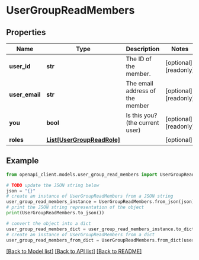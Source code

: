 # UserGroupReadMembers


## Properties

Name | Type | Description | Notes
------------ | ------------- | ------------- | -------------
**user_id** | **str** | The ID of the member. | [optional] [readonly] 
**user_email** | **str** | The email address of the member | [optional] [readonly] 
**you** | **bool** | Is this you? (the current user) | [optional] [readonly] 
**roles** | [**List[UserGroupReadRole]**](UserGroupReadRole.md) |  | [optional] 

## Example

```python
from openapi_client.models.user_group_read_members import UserGroupReadMembers

# TODO update the JSON string below
json = "{}"
# create an instance of UserGroupReadMembers from a JSON string
user_group_read_members_instance = UserGroupReadMembers.from_json(json)
# print the JSON string representation of the object
print(UserGroupReadMembers.to_json())

# convert the object into a dict
user_group_read_members_dict = user_group_read_members_instance.to_dict()
# create an instance of UserGroupReadMembers from a dict
user_group_read_members_from_dict = UserGroupReadMembers.from_dict(user_group_read_members_dict)
```
[[Back to Model list]](../README.md#documentation-for-models) [[Back to API list]](../README.md#documentation-for-api-endpoints) [[Back to README]](../README.md)


